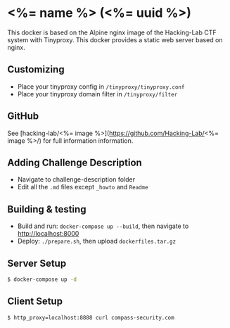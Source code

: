 # <%= name %> (<%= uuid %>)
This docker is based on the Alpine nginx image of the Hacking-Lab CTF system with Tinyproxy.
This docker provides a static web server based on nginx.

## Customizing
- Place your tinyproxy config in `/tinyproxy/tinyproxy.conf`
- Place your tinyproxy domain filter in `/tinyproxy/filter`

## GitHub
See [hacking-lab/<%= image %>](https://github.com/Hacking-Lab/<%= image %>/) for full information information.

## Adding Challenge Description
- Navigate to challenge-description folder
- Edit all the `.md` files except `_howto` and `Readme` 

## Building & testing
- Build and run: `docker-compose up --build`, then navigate to [http://localhost:8000](http://localhost:8000)
- Deploy: `./prepare.sh`, then upload `dockerfiles.tar.gz`


## Server Setup
```bash
$ docker-compose up -d
```

## Client Setup

```bash
$ http_proxy=localhost:8888 curl compass-security.com           
```
